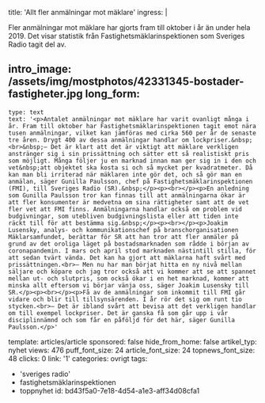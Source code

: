 title: 'Allt fler anmälningar mot mäklare'
ingress: |
  <p>Fler anmälningar mot mäklare har gjorts fram till oktober i år än under hela 2019. Det visar statistik från Fastighetsmäklarinspektionen som Sveriges Radio tagit del av.
  </p>
  
intro_image: /assets/img/mostphotos/42331345-bostader-fastigheter.jpg
long_form:
  -
    type: text
    text: '<p>Antalet anmälningar mot mäklare har varit ovanligt många i år. Fram till oktober har Fastighetsmäklarinspektionen tagit emot nära tusen anmälningar, vilket kan jämföras med cirka 560 per år de senaste tre åren. Drygt 400 av dessa anmälningar handlar om lockpriser.&nbsp;<br>&nbsp;– Det är klart att det är viktigt att mäklare verkligen anstränger sig i sin prissättning och sätter ett så realistiskt pris som möjligt. Många följer ju en marknad innan man ger sig in i den och vet&nbsp;att objektet ska kosta si och så mycket per kvadratmeter. Då kan man bli irriterad när mäklaren inte gör det, och så gör man en anmälan, säger Gunilla Paulsson, chef på Fastighetsmäklarinspektionen (FMI), till Sveriges Radio (SR).&nbsp;</p><p><br></p><p>En anledning som Gunilla Paulsson tror kan finnas till att anmälningarna ökar är att fler konsumenter är medvetna om sina rättigheter samt att de vet fler vet att FMI finns. Anmälningarna handlar också om problem vid budgivningar, som utebliven budgivningslista eller att tiden inte räckt till för att bestämma sig.&nbsp;</p><p><br></p><p>Joakim Lusensky, analys- och kommunikationschef på branschorganisationen Mäklarsamfundet, berättar för SR att han tror att fler anmäler på grund av det oroliga läget på bostadsmarknaden som rådde i början av coronapandemin. I mars och april stod marknaden nästintill stilla, för att sedan tvärt vända. Det kan ha gjort att mäklarna haft svårt med prissättningen.<br>– Men nu har man börjat hitta en ny nivå mellan säljare och köpare och jag tror också att vi kommer att se att spannet mellan ut- och slutpris, som också ökar i en het marknad, kommer att minska allt eftersom vi börjar vänja oss, säger Joakim Lusensky till SR.</p><p><br></p><p>Få av de anmälningar som inkommit till FMI går vidare och blir till tillsynsärenden. I år rör det sig om runt tio stycken.<br>– Det är ibland svårt att bevisa att det verkligen handlar om till exempel lockpriser. Det är ganska få som går upp i vår disciplinnämnd och som får en påföljd för det här, säger Gunilla Paulsson.</p>'
template: articles/article
sponsored: false
hide_from_home: false
artikel_typ: nyhet
views: 476
puff_font_size: 24
article_font_size: 24
topnews_font_size: 48
clicks: 0
link: '1'
categories: ovrigt
tags:
  - 'sveriges radio'
  - fastighetsmäklarinspektionen
  - toppnyhet
id: bd43f5a0-7e18-4d54-a1e3-aff34d08cfa1
